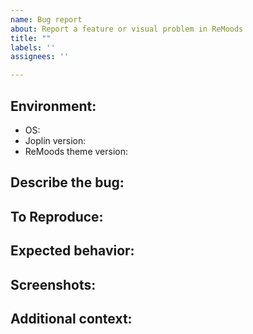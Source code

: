 ```yaml
---
name: Bug report
about: Report a feature or visual problem in ReMoods
title: ""
labels: ''
assignees: ''

---
```


<!-- 
The bug report should be related to one of the below:

- Report a feature that doesn't work as expected. (Please describe with more details)
- Report a visual problem. (This can simplify the description but please supply a screenshot(s))
-->

## Environment:

 - OS:
 - Joplin version:
 - ReMoods theme version:

## Describe the bug:
<!-- A clear and concise description of what the bug is. -->



## To Reproduce:
<!-- 
Steps to reproduce the behavior:
1. Go to '...'
2. Click on '....'
3. Scroll down to '....'
4. See error 
-->



## Expected behavior:
<!-- A clear and concise description of what you expected to happen. -->



## Screenshots:
<!-- If applicable, add screenshots to help explain your problem. -->



## Additional context:
<!-- Add any other context about the problem here. -->
